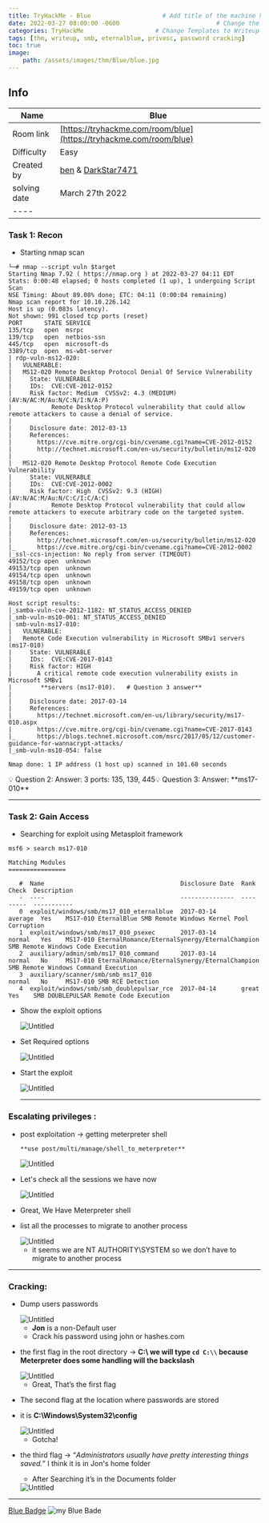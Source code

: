 ```yaml
---
title: TryHackMe - Blue                    # Add title of the machine here
date: 2022-03-27 08:00:00 -0600                           # Change the date to match completion date
categories: TryHackMe                    # Change Templates to Writeup
tags: [thm, writeup, smb, eternalblue, privesc, password cracking]     # TAG names should always be lowercase; replace template with writeup, and add relevant tags
toc: true
image:
    path: /assets/images/thm/Blue/blue.jpg
--- 
```


## Info

| Name         | Blue                                                                                      |
| ------------ | ----------------------------------------------------------------------------------------- |
| Room link    | [https://tryhackme.com/room/blue](https://tryhackme.com/room/blue)                        |
| Difficulty   | Easy                                                                                      |
| Created by   | [ben](https://tryhackme.com/p/ben) & [DarkStar7471](https://tryhackme.com/p/DarkStar7471) |
| solving date | March 27th 2022                                                                           |
| ----         |                                                                                           |

### Task 1: Recon

* Starting nmap scan

```
└─# nmap --script vuln $target     
Starting Nmap 7.92 ( https://nmap.org ) at 2022-03-27 04:11 EDT
Stats: 0:00:48 elapsed; 0 hosts completed (1 up), 1 undergoing Script Scan
NSE Timing: About 89.08% done; ETC: 04:11 (0:00:04 remaining)
Nmap scan report for 10.10.226.142
Host is up (0.083s latency).
Not shown: 991 closed tcp ports (reset)
PORT      STATE SERVICE
135/tcp   open  msrpc
139/tcp   open  netbios-ssn
445/tcp   open  microsoft-ds
3389/tcp  open  ms-wbt-server
| rdp-vuln-ms12-020: 
|   VULNERABLE:
|   MS12-020 Remote Desktop Protocol Denial Of Service Vulnerability
|     State: VULNERABLE
|     IDs:  CVE:CVE-2012-0152
|     Risk factor: Medium  CVSSv2: 4.3 (MEDIUM) (AV:N/AC:M/Au:N/C:N/I:N/A:P)
|           Remote Desktop Protocol vulnerability that could allow remote attackers to cause a denial of service.
|           
|     Disclosure date: 2012-03-13
|     References:
|       https://cve.mitre.org/cgi-bin/cvename.cgi?name=CVE-2012-0152
|       http://technet.microsoft.com/en-us/security/bulletin/ms12-020
|   
|   MS12-020 Remote Desktop Protocol Remote Code Execution Vulnerability
|     State: VULNERABLE
|     IDs:  CVE:CVE-2012-0002
|     Risk factor: High  CVSSv2: 9.3 (HIGH) (AV:N/AC:M/Au:N/C:C/I:C/A:C)
|           Remote Desktop Protocol vulnerability that could allow remote attackers to execute arbitrary code on the targeted system.
|           
|     Disclosure date: 2012-03-13
|     References:
|       http://technet.microsoft.com/en-us/security/bulletin/ms12-020
|_      https://cve.mitre.org/cgi-bin/cvename.cgi?name=CVE-2012-0002
|_ssl-ccs-injection: No reply from server (TIMEOUT)
49152/tcp open  unknown
49153/tcp open  unknown
49154/tcp open  unknown
49158/tcp open  unknown
49159/tcp open  unknown

Host script results:
|_samba-vuln-cve-2012-1182: NT_STATUS_ACCESS_DENIED
|_smb-vuln-ms10-061: NT_STATUS_ACCESS_DENIED
| smb-vuln-ms17-010: 
|   VULNERABLE:
|   Remote Code Execution vulnerability in Microsoft SMBv1 servers (ms17-010)
|     State: VULNERABLE
|     IDs:  CVE:CVE-2017-0143
|     Risk factor: HIGH
|       A critical remote code execution vulnerability exists in Microsoft SMBv1
|        **servers (ms17-010).   # Question 3 answer** 
|           
|     Disclosure date: 2017-03-14
|     References:
|       https://technet.microsoft.com/en-us/library/security/ms17-010.aspx
|       https://cve.mitre.org/cgi-bin/cvename.cgi?name=CVE-2017-0143
|_      https://blogs.technet.microsoft.com/msrc/2017/05/12/customer-guidance-for-wannacrypt-attacks/
|_smb-vuln-ms10-054: false

Nmap done: 1 IP address (1 host up) scanned in 101.60 seconds
```

💡 Question 2: Answer: 3 ports: 135, 139, 445💡 Question 3: Answer: \*\*ms17-010\*\*

***

### Task 2: Gain Access

* Searching for exploit using Metasploit framework

```
msf6 > search ms17-010

Matching Modules
================

   #  Name                                      Disclosure Date  Rank     Check  Description
   -  ----                                      ---------------  ----     -----  -----------
   0  exploit/windows/smb/ms17_010_eternalblue  2017-03-14       average  Yes    MS17-010 EternalBlue SMB Remote Windows Kernel Pool Corruption
   1  exploit/windows/smb/ms17_010_psexec       2017-03-14       normal   Yes    MS17-010 EternalRomance/EternalSynergy/EternalChampion SMB Remote Windows Code Execution
   2  auxiliary/admin/smb/ms17_010_command      2017-03-14       normal   No     MS17-010 EternalRomance/EternalSynergy/EternalChampion SMB Remote Windows Command Execution
   3  auxiliary/scanner/smb/smb_ms17_010                         normal   No     MS17-010 SMB RCE Detection
   4  exploit/windows/smb/smb_doublepulsar_rce  2017-04-14       great    Yes    SMB DOUBLEPULSAR Remote Code Execution
```

*   Show the exploit options

    <img src="/assets/images/thm/Blue/Untitled.png" alt="Untitled" data-size="original">
*   Set Required options

    <img src="/assets/images/thm/Blue/Untitled 1.png" alt="Untitled" data-size="original">
*   Start the exploit

    <img src="/assets/images/thm/Blue/Untitled 2.png" alt="Untitled" data-size="original">

    ***

### Escalating privileges :

*   post exploitation → getting meterpreter shell

    `**use post/multi/manage/shell_to_meterpreter**`

    <img src="/assets/images/thm/Blue/Untitled 3.png" alt="Untitled" data-size="original">
*   Let's check all the sessions we have now

    <img src="/assets/images/thm/Blue/Untitled 4.png" alt="Untitled" data-size="original">
* Great, We Have Meterpreter shell
*   list all the processes to migrate to another process

    <img src="/assets/images/thm/Blue/Untitled 5.png" alt="Untitled" data-size="original">

    * it seems we are NT AUTHORITY\SYSTEM so we don’t have to migrate to another process

***

### Cracking:

*   Dump users passwords

    <img src="/assets/images/thm/Blue/Untitled 6.png" alt="Untitled" data-size="original">

    * **Jon** is a non-Default user
    * Crack his password using john or hashes.com
*   the first flag in the root directory → **C:\ we will type `cd C:\\` because Meterpreter does some handling will the backslash**

    <img src="/assets/images/thm/Blue/Untitled 7.png" alt="Untitled" data-size="original">

    * Great, That’s the first flag
* The second flag at the location where passwords are stored
*   it is **C:\Windows\System32\config**

    <img src="/assets/images/thm/Blue/Untitled 8.png" alt="Untitled" data-size="original">

    * Gotcha!
*   the third flag → “_Administrators usually have pretty interesting things saved._” I think it is in Jon's home folder

    * After Searching it’s in the Documents folder

    <img src="/assets/images/thm/Blue/Untitled 9.png" alt="Untitled" data-size="original">

***

[Blue Badge](https://tryhackme.com/Juba0x430x55/badges/blue) ![my Blue Bade](/assets/images/thm/Blue/mybadge)
